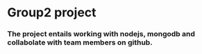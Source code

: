 # Group2 project
### The project entails working with nodejs, mongodb and collabolate with team members on github.

#
